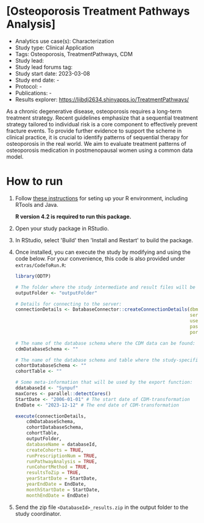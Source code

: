 [Osteoporosis Treatment Pathways Analysis]
=============
- Analytics use case(s): Characterization
- Study type: Clinical Application
- Tags: Osteoporosis, TreatmentPathways, CDM
- Study lead: 
- Study lead forums tag: 
- Study start date: 2023-03-08
- Study end date: -
- Protocol: -
- Publications: -
- Results explorer: https://lijbdj2634.shinyapps.io/TreatmentPathways/


 As a chronic degenerative disease, osteoporosis requires a long-term treatment strategy. Recent guidelines emphasize that a sequential treatment strategy tailored to individual risk is a core component to effectively prevent fracture events. To provide further evidence to support the scheme in clinical practice, it is crucial to identify patterns of sequential therapy for osteoporosis in the real world. We aim to evaluate treatment patterns of osteoporosis medication in postmenopausal women using a common data model.

How to run
==========
1. Follow [these instructions](https://ohdsi.github.io/Hades/rSetup.html) for seting up your R environment, including RTools and Java.

   **R version 4.2 is required to run this package.**

2. Open your study package in RStudio. 

3. In RStudio, select 'Build' then 'Install and Restart' to build the package.

4. Once installed, you can execute the study by modifying and using the code below. For your convenience, this code is also provided under `extras/CodeToRun.R`:

	```r
    library(ODTP)

    # The folder where the study intermediate and result files will be written:
    outputFolder <- "outputFolder"

    # Details for connecting to the server:
    connectionDetails <- DatabaseConnector::createConnectionDetails(dbms = "pdw",
                                                                    server = Sys.getenv("PDW_SERVER"),
                                                                    user = NULL,
                                                                    password = NULL,
                                                                    port = Sys.getenv("PDW_PORT"))

    # The name of the database schema where the CDM data can be found:
    cdmDatabaseSchema <- ""

    # The name of the database schema and table where the study-specific cohorts will be instantiated:
    cohortDatabaseSchema <- ""
    cohortTable <- ""

    # Some meta-information that will be used by the export function:
    ddatabaseId <- "Synpuf"
    maxCores <- parallel::detectCores()
    StartDate <- "2006-01-01" # The start date of CDM-transformation
    EndDate <- "2023-12-12" # The end date of CDM-transformation

    execute(connectionDetails,
        cdmDatabaseSchema,
        cohortDatabaseSchema,
        cohortTable,
        outputFolder,
        databaseName = databaseId,
        createCohorts = TRUE,
        runPrescriptionNum = TRUE,
        runPathwayAnalysis = TRUE,
        runCohortMethod = TRUE,
        resultsToZip = TRUE,
        yearStartDate = StartDate,
        yearEndDate = EndDate,
        monthStartDate = StartDate,
        monthEndDate = EndDate)

    ```
5. Send the zip file ```<DatabaseId>_results.zip``` in the output folder to the study coordinator.
